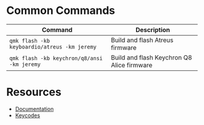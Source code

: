 # Common Commands

| Command                                      | Description                                |
| -------------------------------------------- | ------------------------------------------ |
| `qmk flash -kb keyboardio/atreus -km jeremy` | Build and flash Atreus firmware            |
| `qmk flash -kb keychron/q8/ansi -km jeremy`  | Build and flash Keychron Q8 Alice firmware |

# Resources

- [Documentation](https://docs.qmk.fm)
- [Keycodes](https://docs.qmk.fm/keycodes)
